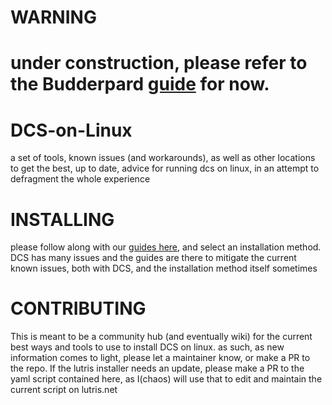 # WARNING
# under construction, please refer to the Budderpard [guide](https://github.com/budderpard/DCS_Standalone_on_linux/tree/master) for now.

#
#
#

# DCS-on-Linux
a set of tools, known issues (and workarounds), as well as other locations to get the best, up to date, advice for running dcs on linux, in an attempt to defragment the whole experience



# INSTALLING
please follow along with our [guides here](https://github.com/ChaosRifle/DCS-on-Linux/wiki/Installation), and select an installation method. DCS has many issues and the guides are there to mitigate the current known issues, both with DCS, and the installation method itself sometimes





# CONTRIBUTING
This is meant to be a community hub (and eventually wiki) for the current best ways and tools to use to install DCS on linux. as such, as new information comes to light, please let a maintainer know, or make a PR to the repo. If the lutris installer needs an update, please make a PR to the yaml script contained here, as I(chaos) will use that to edit and maintain the current script on lutris.net
